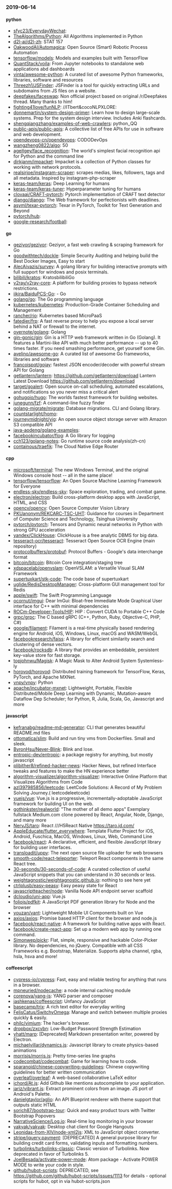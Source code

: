 ### 2019-06-14

#### python
* [sfyc23/EverydayWechat](https://github.com/sfyc23/EverydayWechat): 
* [TheAlgorithms/Python](https://github.com/TheAlgorithms/Python): All Algorithms implemented in Python
* [d2l-ai/d2l-zh](https://github.com/d2l-ai/d2l-zh): STAT 157
* [OakwoodAI/Automagica](https://github.com/OakwoodAI/Automagica):  Open Source (Smart) Robotic Process Automation
* [tensorflow/models](https://github.com/tensorflow/models): Models and examples built with TensorFlow
* [QuantStack/voila](https://github.com/QuantStack/voila): From Jupyter notebooks to standalone web applications abd dashboards
* [vinta/awesome-python](https://github.com/vinta/awesome-python): A curated list of awesome Python frameworks, libraries, software and resources
* [Threezh1/JSFinder](https://github.com/Threezh1/JSFinder): JSFinder is a tool for quickly extracting URLs and subdomains from JS files on a website.
* [deepfakes/faceswap](https://github.com/deepfakes/faceswap): Non official project based on original /r/Deepfakes thread. Many thanks to him!
* [fighting41love/funNLP](https://github.com/fighting41love/funNLP): //ITbert&cocoNLPXLORE:
* [donnemartin/system-design-primer](https://github.com/donnemartin/system-design-primer): Learn how to design large-scale systems. Prep for the system design interview. Includes Anki flashcards.
* [shengqiangzhang/examples-of-web-crawlers](https://github.com/shengqiangzhang/examples-of-web-crawlers): python,,QQ
* [public-apis/public-apis](https://github.com/public-apis/public-apis): A collective list of free APIs for use in software and web development.
* [opendevops-cn/opendevops](https://github.com/opendevops-cn/opendevops): CODODevOps
* [wangzheng0822/algo](https://github.com/wangzheng0822/algo): 50
* [ageitgey/face_recognition](https://github.com/ageitgey/face_recognition): The world's simplest facial recognition api for Python and the command line
* [dirkjanm/impacket](https://github.com/dirkjanm/impacket): Impacket is a collection of Python classes for working with network protocols.
* [realsirjoe/instagram-scraper](https://github.com/realsirjoe/instagram-scraper): scrapes medias, likes, followers, tags and all metadata. Inspired by instagram-php-scraper
* [keras-team/keras](https://github.com/keras-team/keras): Deep Learning for humans
* [keras-team/keras-tuner](https://github.com/keras-team/keras-tuner): Hyperparameter tuning for humans
* [clovaai/CRAFT-pytorch](https://github.com/clovaai/CRAFT-pytorch): Pytorch implementation of CRAFT text detector
* [django/django](https://github.com/django/django): The Web framework for perfectionists with deadlines.
* [asyml/texar-pytorch](https://github.com/asyml/texar-pytorch): Texar in PyTorch, Toolkit for Text Generation and Beyond
* [pytorch/hub](https://github.com/pytorch/hub): 
* [google-research/football](https://github.com/google-research/football): 

#### go
* [geziyor/geziyor](https://github.com/geziyor/geziyor): Geziyor, a fast web crawling & scraping framework for Go
* [goodwithtech/dockle](https://github.com/goodwithtech/dockle): Simple Security Auditing and helping build the Best Docker Images, Easy to start
* [AlecAivazis/survey](https://github.com/AlecAivazis/survey): A golang library for building interactive prompts with full support for windows and posix terminals.
* [bilibili/kratos](https://github.com/bilibili/kratos): KratosbilibiliGo
* [v2ray/v2ray-core](https://github.com/v2ray/v2ray-core): A platform for building proxies to bypass network restrictions.
* [iikira/BaiduPCS-Go](https://github.com/iikira/BaiduPCS-Go):  - Go
* [golang/go](https://github.com/golang/go): The Go programming language
* [kubernetes/kubernetes](https://github.com/kubernetes/kubernetes): Production-Grade Container Scheduling and Management
* [rancher/rio](https://github.com/rancher/rio): Kubernetes based MicroPaaS
* [fatedier/frp](https://github.com/fatedier/frp): A fast reverse proxy to help you expose a local server behind a NAT or firewall to the internet.
* [overnote/golang](https://github.com/overnote/golang): Golang
* [gin-gonic/gin](https://github.com/gin-gonic/gin): Gin is a HTTP web framework written in Go (Golang). It features a Martini-like API with much better performance -- up to 40 times faster. If you need smashing performance, get yourself some Gin.
* [avelino/awesome-go](https://github.com/avelino/awesome-go): A curated list of awesome Go frameworks, libraries and software
* [francoispqt/gojay](https://github.com/francoispqt/gojay): fastest JSON encoder/decoder with powerful stream API for Golang
* [getlantern/lantern](https://github.com/getlantern/lantern):  https://github.com/getlantern/download  Lantern Latest Download https://github.com/getlantern/download 
* [target/goalert](https://github.com/target/goalert): Open source on-call scheduling, automated escalations, and notifications so you never miss a critical alert
* [gohugoio/hugo](https://github.com/gohugoio/hugo): The worlds fastest framework for building websites.
* [junegunn/fzf](https://github.com/junegunn/fzf):  A command-line fuzzy finder
* [golang-migrate/migrate](https://github.com/golang-migrate/migrate): Database migrations. CLI and Golang library.
* [countstarlight/homo](https://github.com/countstarlight/homo): 
* [journeymidnight/yig](https://github.com/journeymidnight/yig): An open source object storage server with Amazon S3 compatible API
* [java-aodeng/golang-examples](https://github.com/java-aodeng/golang-examples):  
* [facebookincubator/flog](https://github.com/facebookincubator/flog): A Go library for logging
* [cch123/golang-notes](https://github.com/cch123/golang-notes): Go runtime source code analysis(zh-cn)
* [containous/traefik](https://github.com/containous/traefik): The Cloud Native Edge Router

#### cpp
* [microsoft/terminal](https://github.com/microsoft/terminal): The new Windows Terminal, and the original Windows console host -- all in the same place!
* [tensorflow/tensorflow](https://github.com/tensorflow/tensorflow): An Open Source Machine Learning Framework for Everyone
* [endless-sky/endless-sky](https://github.com/endless-sky/endless-sky): Space exploration, trading, and combat game.
* [electron/electron](https://github.com/electron/electron): Build cross-platform desktop apps with JavaScript, HTML, and CSS
* [opencv/opencv](https://github.com/opencv/opencv): Open Source Computer Vision Library
* [PKUanonym/REKCARC-TSC-UHT](https://github.com/PKUanonym/REKCARC-TSC-UHT):  Guidance for courses in Department of Computer Science and Technology, Tsinghua University
* [pytorch/pytorch](https://github.com/pytorch/pytorch): Tensors and Dynamic neural networks in Python with strong GPU acceleration
* [yandex/ClickHouse](https://github.com/yandex/ClickHouse): ClickHouse is a free analytic DBMS for big data.
* [tesseract-ocr/tesseract](https://github.com/tesseract-ocr/tesseract): Tesseract Open Source OCR Engine (main repository)
* [protocolbuffers/protobuf](https://github.com/protocolbuffers/protobuf): Protocol Buffers - Google's data interchange format
* [bitcoin/bitcoin](https://github.com/bitcoin/bitcoin): Bitcoin Core integration/staging tree
* [xdspacelab/openvslam](https://github.com/xdspacelab/openvslam): OpenVSLAM: a Versatile Visual SLAM Framework
* [supertuxkart/stk-code](https://github.com/supertuxkart/stk-code): The code base of supertuxkart
* [uglide/RedisDesktopManager](https://github.com/uglide/RedisDesktopManager):  Cross-platform GUI management tool for Redis
* [apple/swift](https://github.com/apple/swift): The Swift Programming Language
* [ocornut/imgui](https://github.com/ocornut/imgui): Dear ImGui: Bloat-free Immediate Mode Graphical User interface for C++ with minimal dependencies
* [ROCm-Developer-Tools/HIP](https://github.com/ROCm-Developer-Tools/HIP): HIP : Convert CUDA to Portable C++ Code
* [grpc/grpc](https://github.com/grpc/grpc): The C based gRPC (C++, Python, Ruby, Objective-C, PHP, C#)
* [google/filament](https://github.com/google/filament): Filament is a real-time physically based rendering engine for Android, iOS, Windows, Linux, macOS and WASM/WebGL
* [facebookresearch/faiss](https://github.com/facebookresearch/faiss): A library for efficient similarity search and clustering of dense vectors.
* [facebook/rocksdb](https://github.com/facebook/rocksdb): A library that provides an embeddable, persistent key-value store for fast storage.
* [topjohnwu/Magisk](https://github.com/topjohnwu/Magisk): A Magic Mask to Alter Android System Systemless-ly
* [horovod/horovod](https://github.com/horovod/horovod): Distributed training framework for TensorFlow, Keras, PyTorch, and Apache MXNet.
* [vnpy/vnpy](https://github.com/vnpy/vnpy): Python
* [apache/incubator-mxnet](https://github.com/apache/incubator-mxnet): Lightweight, Portable, Flexible Distributed/Mobile Deep Learning with Dynamic, Mutation-aware Dataflow Dep Scheduler; for Python, R, Julia, Scala, Go, Javascript and more

#### javascript
* [kefranabg/readme-md-generator](https://github.com/kefranabg/readme-md-generator):  CLI that generates beautiful README.md files
* [ottomatica/slim](https://github.com/ottomatica/slim): Build and run tiny vms from Dockerfiles. Small and sleek.
* [ByronHsu/Never-Blink](https://github.com/ByronHsu/Never-Blink): Blink and lose.
* [entropic-dev/entropic](https://github.com/entropic-dev/entropic):   a package registry for anything, but mostly javascript   
* [plibither8/refined-hacker-news](https://github.com/plibither8/refined-hacker-news):  Hacker News, but refined  Interface tweaks and features to make the HN experience better
* [algorithm-visualizer/algorithm-visualizer](https://github.com/algorithm-visualizer/algorithm-visualizer): Interactive Online Platform that Visualizes Algorithms from Code
* [azl397985856/leetcode](https://github.com/azl397985856/leetcode): LeetCode Solutions: A Record of My Problem Solving Journey.( leetcodeleetcode)
* [vuejs/vue](https://github.com/vuejs/vue):  Vue.js is a progressive, incrementally-adoptable JavaScript framework for building UI on the web.
* [gothinkster/realworld](https://github.com/gothinkster/realworld): "The mother of all demo apps"  Exemplary fullstack Medium.com clone powered by React, Angular, Node, Django, and many more 
* [NervJS/taro](https://github.com/NervJS/taro):  React ///H5React Native  https://taro.jd.com/
* [AppleEducate/flutter_everywhere](https://github.com/AppleEducate/flutter_everywhere): Template Flutter Project for iOS, Android, Fuschica, MacOS, Windows, Linux, Web, Command Line
* [facebook/react](https://github.com/facebook/react): A declarative, efficient, and flexible JavaScript library for building user interfaces.
* [transloadit/uppy](https://github.com/transloadit/uppy): The next open source file uploader for web browsers 
* [smooth-code/react-teleporter](https://github.com/smooth-code/react-teleporter): Teleport React components in the same React tree.
* [30-seconds/30-seconds-of-code](https://github.com/30-seconds/30-seconds-of-code): A curated collection of useful JavaScript snippets that you can understand in 30 seconds or less.
* [weightagnostic/weightagnostic.github.io](https://github.com/weightagnostic/weightagnostic.github.io): nothing to see here yet
* [ctrlplusb/easy-peasy](https://github.com/ctrlplusb/easy-peasy): Easy peasy state for React
* [javascriptteacher/node](https://github.com/javascriptteacher/node): Vanilla Node API endpoint server scaffold
* [dcloudio/uni-app](https://github.com/dcloudio/uni-app):  Vue.js 
* [foliojs/pdfkit](https://github.com/foliojs/pdfkit): A JavaScript PDF generation library for Node and the browser
* [youzan/vant](https://github.com/youzan/vant): Lightweight Mobile UI Components built on Vue
* [axios/axios](https://github.com/axios/axios): Promise based HTTP client for the browser and node.js
* [facebook/react-native](https://github.com/facebook/react-native): A framework for building native apps with React.
* [facebook/create-react-app](https://github.com/facebook/create-react-app): Set up a modern web app by running one command.
* [Simonwep/pickr](https://github.com/Simonwep/pickr):  Flat, simple, responsive and hackable Color-Picker library. No dependencies, no jQuery. Compatible with all CSS Frameworks e.g. Bootstrap, Materialize. Supports alpha channel, rgba, hsla, hsva and more!

#### coffeescript
* [cypress-io/cypress](https://github.com/cypress-io/cypress): Fast, easy and reliable testing for anything that runs in a browser.
* [mpneuried/nodecache](https://github.com/mpneuried/nodecache): a node internal caching module
* [corenova/yang-js](https://github.com/corenova/yang-js): YANG parser and composer
* [jashkenas/coffeescript](https://github.com/jashkenas/coffeescript): Unfancy JavaScript
* [basecamp/trix](https://github.com/basecamp/trix): A rich text editor for everyday writing
* [FelisCatus/SwitchyOmega](https://github.com/FelisCatus/SwitchyOmega): Manage and switch between multiple proxies quickly & easily.
* [philc/vimium](https://github.com/philc/vimium): The hacker's browser.
* [dropbox/zxcvbn](https://github.com/dropbox/zxcvbn): Low-Budget Password Strength Estimation
* [yhatt/marp](https://github.com/yhatt/marp): [Deprecated] Markdown presentation writer, powered by Electron.
* [michaelvillar/dynamics.js](https://github.com/michaelvillar/dynamics.js): Javascript library to create physics-based animations
* [morrisjs/morris.js](https://github.com/morrisjs/morris.js): Pretty time-series line graphs
* [codecombat/codecombat](https://github.com/codecombat/codecombat): Game for learning how to code.
* [sparanoid/chinese-copywriting-guidelines](https://github.com/sparanoid/chinese-copywriting-guidelines): Chinese copywriting guidelines for better written communication
* [overleaf/overleaf](https://github.com/overleaf/overleaf): A web-based collaborative LaTeX editor
* [ichord/At.js](https://github.com/ichord/At.js): Add Github like mentions autocomplete to your application.
* [jariz/vibrant.js](https://github.com/jariz/vibrant.js): Extract prominent colors from an image. JS port of Android's Palette.
* [danielgtaylor/aglio](https://github.com/danielgtaylor/aglio): An API Blueprint renderer with theme support that outputs static HTML
* [sorich87/bootstrap-tour](https://github.com/sorich87/bootstrap-tour): Quick and easy product tours with Twitter Bootstrap Popovers
* [NarrativeScience/Log.io](https://github.com/NarrativeScience/Log.io): Real-time log monitoring in your browser
* [yakyak/yakyak](https://github.com/yakyak/yakyak): Desktop chat client for Google Hangouts
* [Leonidas-from-XIV/node-xml2js](https://github.com/Leonidas-from-XIV/node-xml2js): XML to JavaScript object converter.
* [stripe/jquery.payment](https://github.com/stripe/jquery.payment): [DEPRECATED] A general purpose library for building credit card forms, validating inputs and formatting numbers.
* [turbolinks/turbolinks-classic](https://github.com/turbolinks/turbolinks-classic): Classic version of Turbolinks. Now deprecated in favor of Turbolinks 5.
* [JoelBesada/activate-power-mode](https://github.com/JoelBesada/activate-power-mode): Atom package - Activate POWER MODE to write your code in style.
* [github/hubot-scripts](https://github.com/github/hubot-scripts): DEPRECATED, see https://github.com/github/hubot-scripts/issues/1113 for details - optional scripts for hubot, opt in via hubot-scripts.json
